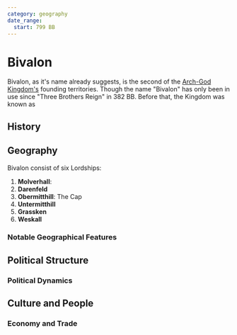 ```yaml
---
category: geography
date_range: 
  start: 799 BB
---
```


# Bivalon

Bivalon, as it's name already suggests, is the second of the [Arch-God Kingdom's](/wiki/geography/eides/Arch-God-Kingdom.md) founding territories. Though the name "Bivalon" has only been in use since "Three Brothers Reign" in 382 BB. Before that, the Kingdom was known as 

## History

### 

###

## Geography

Bivalon consist of six Lordships:

1. **Molverhall**: 
2. **Darenfeld**
3. **Obermitthill**: The Cap
4. **Untermitthill**
5. **Grassken**
6. **Weskall**

### Notable Geographical Features


## Political Structure


### Political Dynamics


## Culture and People


### Economy and Trade


